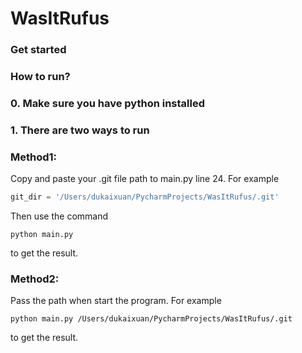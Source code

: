 # WasItRufus

### Get started
### How to run?
### 0. Make sure you have python installed
### 1. There are two ways to run
### Method1:
Copy and paste your .git file path to main.py line 24. For example
```python
git_dir = '/Users/dukaixuan/PycharmProjects/WasItRufus/.git'
```
Then use the command 
```shell
python main.py
```
 to get the result.

### Method2:
Pass the path when start the program. For example
```shell
python main.py /Users/dukaixuan/PycharmProjects/WasItRufus/.git
```
 to get the result.

 
